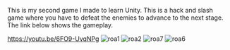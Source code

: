 This is my second game I made to learn Unity. This is a hack and slash game where you have to defeat the enemies to advance to the next stage.
The link below shows the gameplay.

https://youtu.be/6FO9-UvqNPg
![roa1](https://user-images.githubusercontent.com/107064508/222847098-b46b4535-a03b-47bb-a79f-d05b970994c5.png)
![roa2](https://user-images.githubusercontent.com/107064508/222847690-588c15ba-42a8-4968-8ee1-c4e9392e9c34.png)
![roa7](https://user-images.githubusercontent.com/107064508/222979547-504a78f2-68ab-4049-a1f6-0be89f862fe7.png)
![roa6](https://user-images.githubusercontent.com/107064508/222979001-ce92e04b-c212-493f-af5e-05459db76436.png)

